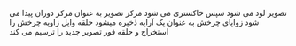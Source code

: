 تصویر لود می شود سپس خاکستری می شود
مرکز تصویر به عنوان مرکز دوران پیدا می شود
زوایای چرخش به عنوان یک آرایه ذخیره میشود
حلقه وایل زاویه چرخش را استخراج و حلقه فور تصویر جدید را ترسیم می کند
